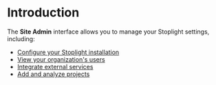 # Introduction

The **Site Admin** interface allows you to manage your Stoplight settings, including:

- [Configure your Stoplight installation](general.md) <!-- QUERY: does this need rephrasing to cover SaaS users? -->
- [View your organization's users](people.md) <!-- QUERY: is organization the right word? Am basing this off organizations in Next -->
- [Integrate external services](external-services.md)
- [Add and analyze projects](projects.md)

<!-- TODO: fix the links above once I know where they will end up in the Stoplight Next project -->
